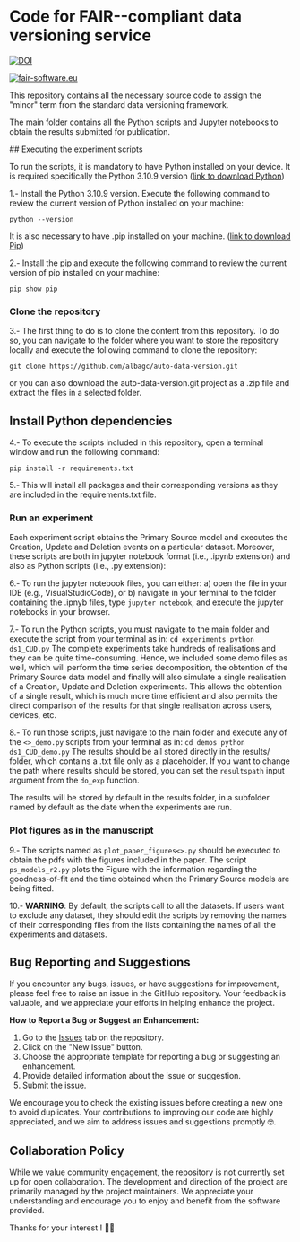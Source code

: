 # Code for FAIR--compliant data versioning service

[![DOI](https://zenodo.org/badge/757773305.svg)](https://zenodo.org/doi/10.5281/zenodo.10660666)

[![fair-software.eu](https://img.shields.io/badge/fair--software.eu-%E2%97%8F%20%20%E2%97%8F%20%20%E2%97%8B%20%20%E2%97%8F%20%20%E2%97%8B-orange)](https://fair-software.eu)

This repository contains all the necessary source code to assign the "minor" term from the standard data versioning framework.

The main folder contains all the Python scripts and Jupyter notebooks to obtain the results submitted for publication.

## Executing the experiment scripts 

To run the scripts, it is mandatory to have Python installed on your device. It is required specifically the Python 3.10.9 version ([link to download Python](https://www.python.org/downloads/release/python-3109/))

1.- Install the Python 3.10.9 version. Execute the following command to review the current version of Python installed on your machine:
```
python --version
```
It is also necessary to have .pip installed on your machine.
([link to download Pip](https://pypi.org/project/pip/))

2.- Install the pip and execute the following command to review the current version of pip installed on your machine:
```
pip show pip
```

### Clone the repository

3.- The first thing to do is to clone the content from this repository. 
    To do so, you can navigate to the folder where you want to store the repository locally and execute the following command to clone the repository:
```
git clone https://github.com/albagc/auto-data-version.git
```
or you can also download the auto-data-version.git project as a .zip file and extract the files in a selected folder. 

## Install Python dependencies

4.- To execute the scripts included in this repository, open a terminal window and run the following command:
```
pip install -r requirements.txt
```
5.- This will install all packages and their corresponding versions as they are included in the requirements.txt file.

### Run an experiment

Each experiment script obtains the Primary Source model and executes the Creation, Update and Deletion events on a particular dataset. 
Moreover, these scripts are both in jupyter notebook format (i.e., .ipynb extension) and also as Python scripts (i.e., .py extension):

6.- To run the jupyter notebook files, you can either:
      a) open the file in your IDE (e.g., VisualStudioCode), or
      b) navigate in your terminal to the folder containing the .ipnyb files, type ```jupyter notebook```, and execute the jupyter notebooks in your browser. 

7.- To run the Python scripts, you must navigate to the main folder and execute the script from your terminal as in:
    ```
    cd experiments
    python ds1_CUD.py
    ```
The complete experiments take hundreds of realisations and they can be quite time-consuming.
Hence, we included some demo files as well, which will perform the time series decomposition, the obtention of the Primary Source data model and finally will also simulate a single realisation of a Creation, Update and Deletion experiments. 
This allows the obtention of a single result, which is much more time efficient and also permits the direct comparison of the results for that single realisation across users, devices, etc. 

8.- To run those scripts, just navigate to the main folder and execute any of the ```<>_demo.py``` scripts from your terminal as in:
    ```
    cd demos
    python ds1_CUD_demo.py
    ```
The results should be all stored directly in the results/ folder, which contains a .txt file only as a placeholder. 
If you want to change the path where results should be stored, you can set the ```resultspath``` input argument from the ```do_exp``` function.

The results will be stored by default in the results folder, in a subfolder named by default as the date when the experiments are run.

### Plot figures as in the manuscript

9.- The scripts named as ```plot_paper_figures<>.py``` should be executed to obtain the pdfs with the figures included in the paper. 
The script ```ps_models_r2.py``` plots the Figure with the information regarding the goodness-of-fit and the time obtained when the Primary Source models are being fitted. 

10.- **WARNING**: By default, the scripts call to all the datasets. 
If users want to exclude any dataset, they should edit the scripts by removing the names of their corresponding files from the lists containing the names of all the experiments and datasets.

## Bug Reporting and Suggestions

If you encounter any bugs, issues, or have suggestions for improvement, please feel free to raise an issue in the GitHub repository. Your feedback is valuable, and we appreciate your efforts in helping enhance the project.

**How to Report a Bug or Suggest an Enhancement:**
1. Go to the [Issues](https://github.com/albagc/auto-data-version/issues) tab on the repository.
2. Click on the "New Issue" button.
3. Choose the appropriate template for reporting a bug or suggesting an enhancement.
4. Provide detailed information about the issue or suggestion.
5. Submit the issue.

We encourage you to check the existing issues before creating a new one to avoid duplicates. Your contributions to improving our code are highly appreciated, and we aim to address issues and suggestions promptly 🤓.

## Collaboration Policy

While we value community engagement, the repository is not currently set up for open collaboration. The development and direction of the project are primarily managed by the project maintainers. We appreciate your understanding and encourage you to enjoy and benefit from the software provided.

Thanks for your interest ! 🤝✨
